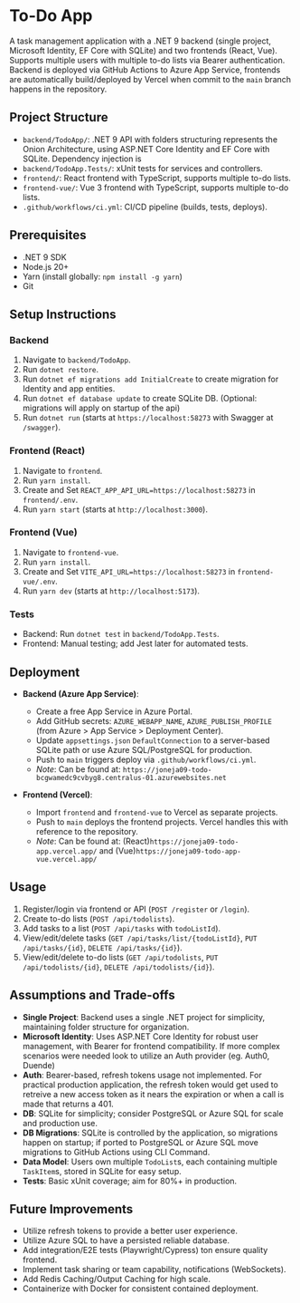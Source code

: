 # To-Do App

A task management application with a .NET 9 backend (single project, Microsoft Identity, EF Core with SQLite) and two frontends (React, Vue). Supports multiple users with multiple to-do lists via Bearer authentication. Backend is deployed via GitHub Actions to Azure App Service, frontends are automatically build/deployed by Vercel when commit to the `main` branch happens in the repository.

## Project Structure

- `backend/TodoApp/`: .NET 9 API with folders structuring represents the Onion Architecture, using ASP.NET Core Identity and EF Core with SQLite. Dependency injection is 
- `backend/TodoApp.Tests/`: xUnit tests for services and controllers.
- `frontend/`: React frontend with TypeScript, supports multiple to-do lists.
- `frontend-vue/`: Vue 3 frontend with TypeScript, supports multiple to-do lists.
- `.github/workflows/ci.yml`: CI/CD pipeline (builds, tests, deploys).

## Prerequisites

- .NET 9 SDK
- Node.js 20+
- Yarn (install globally: `npm install -g yarn`)
- Git

## Setup Instructions

### Backend

1. Navigate to `backend/TodoApp`.
2. Run `dotnet restore`.
3. Run `dotnet ef migrations add InitialCreate` to create migration for Identity and app entities.
4. Run `dotnet ef database update` to create SQLite DB. (Optional: migrations will apply on startup of the api)
5. Run `dotnet run` (starts at `https://localhost:58273` with Swagger at `/swagger`).

### Frontend (React)

1. Navigate to `frontend`.
2. Run `yarn install`.
3. Create and Set `REACT_APP_API_URL=https://localhost:58273` in `frontend/.env`.
4. Run `yarn start` (starts at `http://localhost:3000`).

### Frontend (Vue)

1. Navigate to `frontend-vue`.
2. Run `yarn install`.
3. Create and Set `VITE_API_URL=https://localhost:58273` in `frontend-vue/.env`.
4. Run `yarn dev` (starts at `http://localhost:5173`).

### Tests

- Backend: Run `dotnet test` in `backend/TodoApp.Tests`.
- Frontend: Manual testing; add Jest later for automated tests.

## Deployment

- **Backend (Azure App Service)**:
  - Create a free App Service in Azure Portal.
  - Add GitHub secrets: `AZURE_WEBAPP_NAME`, `AZURE_PUBLISH_PROFILE` (from Azure > App Service > Deployment Center).
  - Update `appsettings.json` `DefaultConnection` to a server-based SQLite path or use Azure SQL/PostgreSQL for production.
  - Push to `main` triggers deploy via `.github/workflows/ci.yml`.
  - _Note_: Can be found at: `https://joneja09-todo-bcgwamedc9cvbyg8.centralus-01.azurewebsites.net`

- **Frontend (Vercel)**:
  - Import `frontend` and `frontend-vue` to Vercel as separate projects.
  - Push to `main` deploys the frontend projects.  Vercel handles this with reference to the repository.
  - _Note_: Can be found at: (React)`https://joneja09-todo-app.vercel.app/` and (Vue)`https://joneja09-todo-app-vue.vercel.app/`

## Usage

1. Register/login via frontend or API (`POST /register` or `/login`).
2. Create to-do lists (`POST /api/todolists`).
3. Add tasks to a list (`POST /api/tasks` with `todoListId`).
4. View/edit/delete tasks (`GET /api/tasks/list/{todoListId}`, `PUT /api/tasks/{id}`, `DELETE /api/tasks/{id}`).
5. View/edit/delete to-do lists (`GET /api/todolists`, `PUT /api/todolists/{id}`, `DELETE /api/todolists/{id}`).

## Assumptions and Trade-offs

- **Single Project**: Backend uses a single .NET project for simplicity, maintaining folder structure for organization.
- **Microsoft Identity**: Uses ASP.NET Core Identity for robust user management, with Bearer for frontend compatibility.  If more complex scenarios were needed look to utilize an Auth provider (eg. Auth0, Duende)
- **Auth**: Bearer-based, refresh tokens usage not implemented.  For practical production application, the refresh token would get used to retreive a new access token as it nears the expiration or when a call is made that returns a 401.
- **DB**: SQLite for simplicity; consider PostgreSQL or Azure SQL for scale and production use.
- **DB Migrations**: SQLite is controlled by the application, so migrations happen on startup; if ported to PostgreSQL or Azure SQL move migrations to GitHub Actions using CLI Command.
- **Data Model**: Users own multiple `TodoList`s, each containing multiple `TaskItem`s, stored in SQLite for easy setup.
- **Tests**: Basic xUnit coverage; aim for 80%+ in production.

## Future Improvements
- Utilize refresh tokens to provide a better user experience.
- Utilize Azure SQL to have a persisted reliable database.
- Add integration/E2E tests (Playwright/Cypress) ton ensure quality frontend.
- Implement task sharing or team capability, notifications (WebSockets).
- Add Redis Caching/Output Caching for high scale.
- Containerize with Docker for consistent contained deployment.

